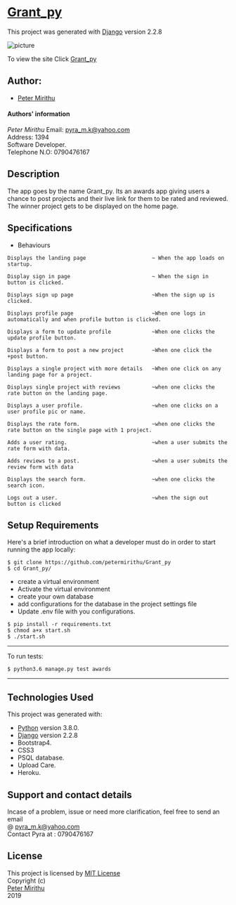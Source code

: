 # [Grant_py]()

This project was generated with [Django](https://www.djangoproject.com) version 2.2.8 <br>

![picture]()

To view the site Click [Grant_py]()

## Author: 
  * [Peter Mirithu](https://github.com/petermirithu/Grant_py)

#### Authors' information
*Peter Mirithu*
    Email: pyra_m.k@yahoo.com <br>
    Address: 1394 <br>
    Software Developer.<br>
    Telephone N.O: 0790476167          
## Description
  The app goes by the name Grant_py. Its an awards app giving users a chance to post projects and their live link for them to be rated and reviewed. The winner project gets to be displayed on the home page.

## Specifications
  * Behaviours
  ```
  Displays the landing page                     ~ When the app loads on startup.

  Display sign in page                          ~ When the sign in button is clicked.

  Displays sign up page                         ~When the sign up is clicked.

  Displays profile page                         ~When one logs in automatically and when profile button is clicked.

  Displays a form to update profile             ~When one clicks the update profile button.

  Displays a form to post a new project         ~When one click the +post button.

  Displays a single project with more details   ~When one click on any landing page for a project.
   
  Displays single project with reviews          ~when one clicks the rate button on the landing page.

  Displays a user profile.                      ~when one clicks on a user profile pic or name.
  
  Displays the rate form.                       ~when one clicks the rate button on the single page with 1 project.

  Adds a user rating.                           ~when a user submits the rate form with data.

  Adds reviews to a post.                       ~when a user submits the review form with data

  Displays the search form.                     ~when one clicks the search icon.

  Logs out a user.                              ~when the sign out button is clicked
  ```

## Setup Requirements
  Here's a brief introduction on what a developer must do in order to start running the app locally:

  ```
  $ git clone https://github.com/petermirithu/Grant_py
  $ cd Grant_py/
  ```
  * create a virtual environment
  * Activate the virtual environment
  * create your own database
  * add configurations for the database in the project settings file
  * Update .env file with you configurations.
  
  ```
  $ pip install -r requirements.txt
  $ chmod a+x start.sh
  $ ./start.sh
  ```
  <hr>
  To run tests:

  ```
  $ python3.6 manage.py test awards
  ```
  <hr>
     
## Technologies Used
  This project was generated with:
  * [Python](https://www.python.org/) version 3.8.0. 
  * [Django](https://www.djangoproject.com/) version 2.2.8
  * Bootstrap4.  
  * CSS3
  * PSQL database.  
  * Upload Care.
  * Heroku.

 ## Support and contact details
  Incase of a problem, issue or need more clarification, feel free to send an email<br> @ pyra_m.k@yahoo.com<br>
  Contact Pyra at : 0790476167

 ## License
  This project is licensed by [MIT License](LICENSE.txt)<br>
                Copyright (c) <br>
                [Peter Mirithu](https://github.com/petermirithu/Grant_py) <br>
                  2019<br>
  
  




